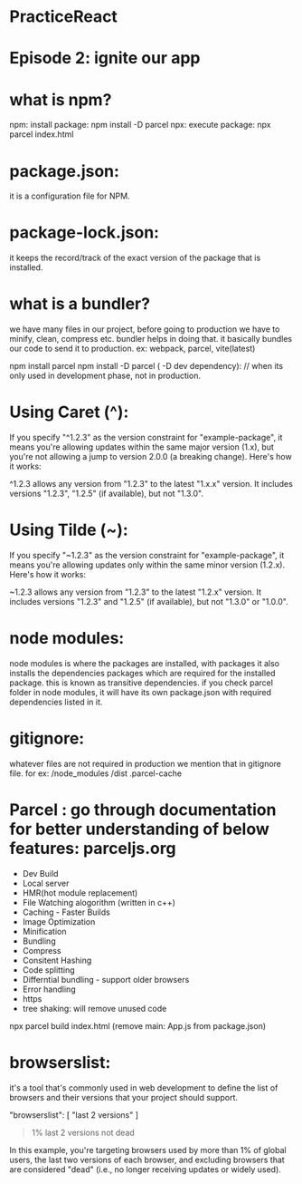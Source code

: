 # PracticeReact

# Episode 2: ignite our app

# what is npm?

npm: install package: npm install -D parcel
npx: execute package: npx parcel index.html

# package.json:

it is a configuration file for NPM.

# package-lock.json:

it keeps the record/track of the exact version of the package that is installed.

# what is a bundler?

we have many files in our project, before going to production we have to minify, clean, compress etc. bundler helps in doing that. it basically bundles our code to send it to production. ex: webpack, parcel, vite(latest)

npm install parcel
npm install -D parcel ( -D dev dependency): // when its only used in development phase, not in production.

# Using Caret (^):

If you specify "^1.2.3" as the version constraint for "example-package", it means you're allowing updates within the same major version (1.x), but you're not allowing a jump to version 2.0.0 (a breaking change). Here's how it works:

^1.2.3 allows any version from "1.2.3" to the latest "1.x.x" version.
It includes versions "1.2.3", "1.2.5" (if available), but not "1.3.0".

# Using Tilde (~):

If you specify "~1.2.3" as the version constraint for "example-package", it means you're allowing updates only within the same minor version (1.2.x). Here's how it works:

~1.2.3 allows any version from "1.2.3" to the latest "1.2.x" version.
It includes versions "1.2.3" and "1.2.5" (if available), but not "1.3.0" or "1.0.0".

# node modules:

node modules is where the packages are installed, with packages it also installs the dependencies packages which are required for the installed package. this is known as transitive dependencies. if you check parcel folder in node modules, it will have its own package.json with required dependencies listed in it.

# gitignore:

whatever files are not required in production we mention that in gitignore file. for ex: /node_modules /dist .parcel-cache

# Parcel : go through documentation for better understanding of below features: parceljs.org

- Dev Build
- Local server
- HMR(hot module replacement)
- File Watching alogorithm (written in c++)
- Caching - Faster Builds
- Image Optimization
- Minification
- Bundling
- Compress
- Consitent Hashing
- Code splitting
- Differntial bundling - support older browsers
- Error handling
- https
- tree shaking: will remove unused code

npx parcel build index.html (remove main: App.js from package.json)

# browserslist:

it's a tool that's commonly used in web development to define the list of browsers and their versions that your project should support.

"browserslist": [
"last 2 versions"
]

> 1%
> last 2 versions
> not dead

In this example, you're targeting browsers used by more than 1% of global users, the last two versions of each browser, and excluding browsers that are considered "dead" (i.e., no longer receiving updates or widely used).
